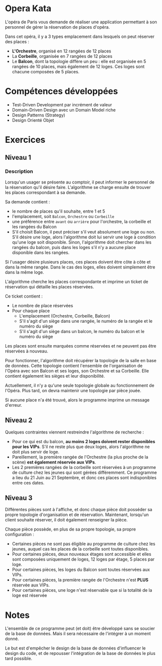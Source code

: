# Opera Kata

L'opéra de Paris vous demande de réaliser une application permettant à son personnel de gérer la
réservation de places d'opéra.

Dans cet opéra, il y a 3 types emplacement dans lesquels on peut réserver des places :
- **L'Orchestre**, organisé en 12 rangées de 12 places
- La **Corbeille**, organisée en 7 rangées de 12 places
- Le **Balcon**, dont la topologie diffère un peu : elle est organisée en 5 rangées de 10 places, mais également de 12 loges.
  Ces loges sont chacune composées de 5 places.

# Compétences développées

- Test-Driven Development par incrément de valeur
- Domain-Driven Design avec un Domain Model riche
- Design Patterns (Strategy)
- Design Orienté Objet

# Exercices

## Niveau 1

### Description

Lorsqu'un usager se présente au comptoir, il peut informer le personnel de la réservation qu'il désire faire. L'algorithme
se charge ensuite de trouver les places correspondant à sa demande.

Sa demande contient :
- le nombre de places qu'il souhaite, entre 1 et 5
- l'emplacement, soit `Balcon`, `Orchestre` ou `Corbeille`
- une préférence entre `avant` ou `arrière` pour l'orchestre, la corbeille et les rangées du Balcon
- S'il choisit Balcon, il peut préciser s'il veut absolument une loge ou non. S'il désire une loge, alors l'algorithme doit
lui servir une loge à condition qu'une loge soit disponible. Sinon, l'algorithme doit chercher dans les rangées du balcon,
puis dans les loges s'il n'y a aucune place disponible dans les rangées.

Si l'usager désire plusieurs places, ces places doivent être côte à côte et dans la même rangée.
Dans le cas des loges, elles doivent simplement être dans la même loge.

L'algorithme cherche les places correspondante et imprime un ticket de réservation qui détaille les places réservées.

Ce ticket contient : 
- Le nombre de place réservées
- Pour chaque place
  - L'emplacement (Orchestre, Corbeille, Balcon)
  - S'il s'agit d'un siège dans une rangée, le numéro de la rangée et le numéro du siège
  - S'il s'agit d'un siège dans un balcon, le numéro du balcon et le numéro du siège

Les places sont ensuite marquées comme réservées et ne peuvent pas être réservées à nouveau.

Pour fonctionner, l'algorithme doit récupérer la topologie de la salle en base de données. Cette topologie contient l'ensemble
de l'organisation de l'Opéra avec son Balcon et ses loges, son Orchestre et sa Corbeille. Elle contient également les sièges et 
leur disponibilité.

Actuellement, il n'y a qu'une seule topologie globale au fonctionnement de l'Opéra. Plus tard, on devra maintenir une topologie
par pièce jouée.

Si aucune place n'a été trouvé, alors le programme imprime un message d'erreur.

## Niveau 2

Quelques contraintes viennent restreindre l'algorithme de recherche :
- Pour ce qui est du balcon, **au moins 2 loges doivent rester disponibles pour les VIPs**. S'il ne reste plus que deux loges, alors
  l'algorithme ne doit plus servir de loge.
- Pareillement, la première rangée de l'Orchestre (la plus proche de la scène) **est également réservée aux VIPs**.
- Les 2 premières rangées de la corbeille sont réservées à un programme de culture chez les jeunes qui sont gérées différemment.
Ce programme a lieu du 21 Juin au 21 Septembre, et donc ces places sont indisponibles entre ces dates.

## Niveau 3

Différentes pièces sont à l'affiche, et donc chaque pièce doit posséder sa propre topologie d'organisation et de réservation.
Maintenant, lorsqu'un client souhaite réserver, il doit également renseigner la pièce.

Chaque pièce possède, en plus de sa propre topologie, sa propre configuration : 
- Certaines pièces ne sont pas éligible au programme de culture chez les jeunes, auquel cas les places de la corbeille sont toutes disponibles.
- Pour certaines pièces, deux nouveaux étages sont accessible et elles sont composées uniquement de loges, 12 loges par étage, 5 places par loge.
- Pour certaines pièces, les loges du Balcon sont toutes réservées aux VIPs.
- Pour certaines pièces, la première rangée de l'Orchestre n'est **PLUS** réservée aux VIPs.
- Pour certaines pièces, une loge n'est réservable que si la totalité de la loge est réservée

# Notes

L'ensemble de ce programme peut (et doit) être développé sans se soucier de la base de données. Mais il sera
nécessaire de l'intégrer à un moment donné. 

Le but est d'empêcher le design de la base de données d'influencer le design du code, et de repousser l'intégration
de la base de données le plus tard possible.